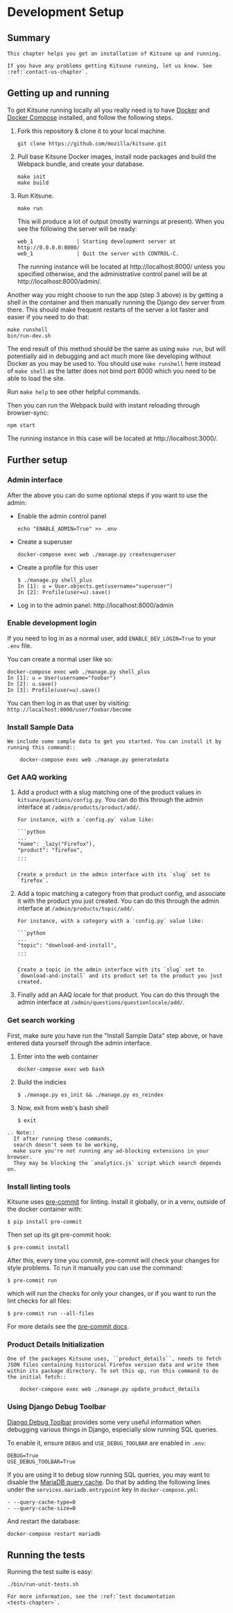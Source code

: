 # Development Setup

## Summary

```eval_rst
This chapter helps you get an installation of Kitsune up and running.

If you have any problems getting Kitsune running, let us know. See :ref:`contact-us-chapter`.
```

## Getting up and running

To get Kitsune running locally all you really need is to have [Docker](https://www.docker.com/products/docker-desktop) and [Docker Compose](https://docs.docker.com/compose/install/) installed,
and follow the following steps.

1. Fork this repository & clone it to your local machine.

    ```
    git clone https://github.com/mozilla/kitsune.git
    ```

2. Pull base Kitsune Docker images, install node packages and build the Webpack bundle, and create your database.

    ```
    make init
    make build
    ```

3. Run Kitsune.

    ```
    make run
    ```

    This will produce a lot of output (mostly warnings at present). When you see the following the server will be ready:

    ```
    web_1              | Starting development server at http://0.0.0.0:8000/
    web_1              | Quit the server with CONTROL-C.
    ```

    The running instance will be located at http://localhost:8000/ unless you specified otherwise,
    and the administrative control panel will be at http://localhost:8000/admin/.

Another way you might choose to run the app (step 3 above) is by getting a shell in the container and then manually
running the Django dev server from there. This should make frequent restarts of the server a lot
faster and easier if you need to do that:

```
make runshell
bin/run-dev.sh
```

The end result of this method should be the same as using `make run`, but will potentially aid in debugging
and act much more like developing without Docker as you may be used to. You should use `make runshell` here
instead of `make shell` as the latter does not bind port 8000 which you need to be able to load the site.

Run `make help` to see other helpful commands.

Then you can run the Webpack build with instant reloading through browser-sync:

```
npm start
```

The running instance in this case will be located at http://localhost:3000/.

## Further setup

### Admin interface

After the above you can do some optional steps if you want to use the admin:

-   Enable the admin control panel

    ```
    echo "ENABLE_ADMIN=True" >> .env
    ```

-   Create a superuser

    ```
    docker-compose exec web ./manage.py createsuperuser
    ```

-   Create a profile for this user

    ```
    $ ./manage.py shell_plus
    In [1]: u = User.objects.get(username="superuser")
    In [2]: Profile(user=u).save()
    ```

-   Log in to the admin panel: http://localhost:8000/admin

### Enable development login

If you need to log in as a normal user,
add `ENABLE_DEV_LOGIN=True` to your `.env` file.

You can create a normal user like so:

```
docker-compose exec web ./manage.py shell_plus
In [1]: u = User(username="foobar")
In [2]: u.save()
In [3]: Profile(user=u).save()
```

You can then log in as that user by visiting: `http://localhost:8000/user/foobar/become`

### Install Sample Data

```eval_rst
We include some sample data to get you started. You can install it by
running this command::

    docker-compose exec web ./manage.py generatedata
```

### Get AAQ working

1.  Add a product with a slug matching one of the product values in `kitsune/questions/config.py`.
    You can do this through the admin interface at `/admin/products/product/add/`.

        For instance, with a `config.py` value like:

        ```python
        ...
        "name": _lazy("Firefox"),
        "product": "firefox",
        ...
        ```

        Create a product in the admin interface with its `slug` set to `firefox`.

2.  Add a topic matching a category from that product config,
    and associate it with the product you just created.
    You can do this through the admin interface at `/admin/products/topic/add/`.

        For instance, with a category with a `config.py` value like:

        ```python
        ...
        "topic": "download-and-install",
        ...
        ```

        Create a topic in the admin interface with its `slug` set to `download-and-install` and its product set to the product you just created.

3.  Finally add an AAQ locale for that product.
    You can do this through the admin interface at `/admin/questions/questionlocale/add/`.

### Get search working

First, make sure you have run the "Install Sample Data" step above,
or have entered data yourself through the admin interface.

1. Enter into the web container

    ```
    docker-compose exec web bash
    ```

2. Build the indicies

    ```
    $ ./manage.py es_init && ./manage.py es_reindex
    ```

3. Now, exit from web's bash shell
    ```
    $ exit
    ```

```eval_rst
.. Note::
  If after running these commands,
  search doesn't seem to be working,
  make sure you're not running any ad-blocking extensions in your browser.
  They may be blocking the `analytics.js` script which search depends on.
```

### Install linting tools

Kitsune uses [pre-commit](https://pre-commit.com) for linting.
Install it globally,
or in a venv,
outside of the docker container with:

```
$ pip install pre-commit
```

Then set up its git pre-commit hook:

```
$ pre-commit install
```

After this,
every time you commit,
pre-commit will check your changes for style problems.
To run it manually you can use the command:

```
$ pre-commit run
```

which will run the checks for only your changes,
or if you want to run the lint checks for all files:

```
$ pre-commit run --all-files
```

For more details see the [pre-commit docs](https://pre-commit.com).

### Product Details Initialization

```eval_rst
One of the packages Kitsune uses, ``product_details``, needs to fetch
JSON files containing historical Firefox version data and write them
within its package directory. To set this up, run this command to do
the initial fetch::

    docker-compose exec web ./manage.py update_product_details
```

### Using Django Debug Toolbar

[Django Debug Toolbar](https://github.com/jazzband/django-debug-toolbar)
provides some very useful information when debugging various things in Django,
especially slow running SQL queries.

To enable it, ensure `DEBUG` and `USE_DEBUG_TOOLBAR` are enabled in `.env`:

```
DEBUG=True
USE_DEBUG_TOOLBAR=True
```

If you are using it to debug slow running SQL queries,
you may want to disable the [MariaDB query cache](https://mariadb.com/kb/en/query-cache/).
Do that by adding the following lines under the `services.mariadb.entrypoint` key in `docker-compose.yml`:

```
- --query-cache-type=0
- --query-cache-size=0
```

And restart the database:

```
docker-compose restart mariadb
```

## Running the tests

Running the test suite is easy:

```
./bin/run-unit-tests.sh
```

```eval_rst
For more information, see the :ref:`test documentation
<tests-chapter>`.
```
